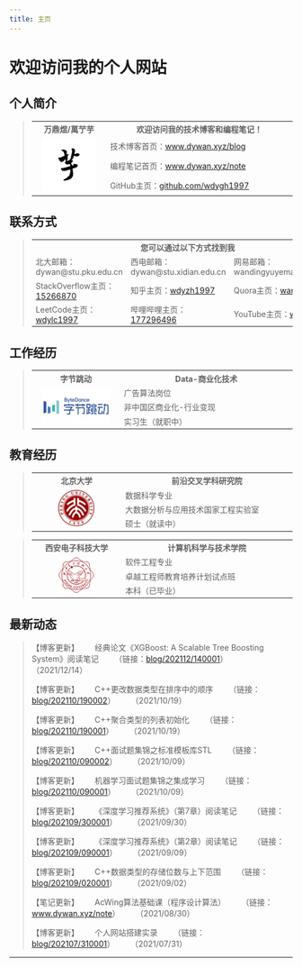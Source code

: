 ```yaml
---
title: 主页
---
```


# 欢迎访问我的个人网站

<script type="text/javascript" src="/include/head.js"></script>

## 个人简介

> <table>
>   <head>
> 		<tr>
> 			<th width="320">万鼎煜/萬艼芋</th>
> 			<th width="640">欢迎访问我的技术博客和编程笔记！</th>
> 		</tr>
> 	</head>
>   <body>
>       <tr>
>           <td rowspan="3" align="center"><img src="./pic/icon.jpg" width="96" height="96"></td>
>           <td>技术博客首页：<a href="https://www.dywan.xyz/blog">www.dywan.xyz/blog</a></td>
>       </tr>
>       <tr>
>           <td>编程笔记首页：<a href="https://www.dywan.xyz/note">www.dywan.xyz/note</a></td>
>       </tr>
>       <tr>
>           <td>GitHub主页：<a href="https://github.com/wdygh1997">github.com/wdygh1997</a></td>
>       </tr>
>   </body>
> </table>

## 联系方式

> <table>
>   <head>
> 		<tr>
> 			<th colspan="3" width="960">您可以通过以下方式找到我</th>
> 		</tr>
> 	</head>
>   <body>
>       <tr>
>           <td width="320">北大邮箱：dywan@stu.pku.edu.cn</td>
>           <td width="320">西电邮箱：dywan@stu.xidian.edu.cn</td>
>           <td width="320">网易邮箱：wandingyuyemail@163.com</td>
>       </tr>
>       <tr>
>           <td width="320">StackOverflow主页：<a href="https://stackoverflow.com/users/15266870">15266870</a></td>
>           <td width="320">知乎主页：<a href="https://www.zhihu.com/people/wdyzh1997">wdyzh1997</a></td>
>           <td width="320">Quora主页：<a href="https://www.quora.com/profile/Dingyu-Wan-3">wandingyu</a></td>
>       </tr>
>       <tr>
>           <td width="320">LeetCode主页：<a href="https://leetcode-cn.com/u/wdylc1997">wdylc1997</a></td>
>           <td width="320">哔哩哔哩主页：<a href="https://space.bilibili.com/177296496">177296496</a></td>
>           <td width="320">YouTube主页：<a href="https://www.youtube.com/channel/UCrCi12_HNe8GyvjY6fHw8Tg">wandingyu</a></td>
>       </tr>
>   </body>
> </table>

## 工作经历

> <table>
> 	<head>
> 		<tr>
> 			<th width="320">字节跳动</th>
> 			<th width="640">Data-商业化技术</th>
> 		</tr>
> 	</head>
> 	<body>
> 		<tr>
> 			<td rowspan="3" align="center"><img src="./pic/bytedance.jpeg" height="64"></td>
> 			<td>广告算法岗位</td>
> 		</tr>
> 		<tr>
> 			<td>非中国区商业化-行业变现</td>
> 		</tr>
> 		<tr>
> 			<td>实习生（就职中）</td>
> 		</tr>
> 	</body>
> </table>

## 教育经历

> <table>
> 	<head>
> 		<tr>
> 			<th width="320">北京大学</th>
> 			<th width="640">前沿交叉学科研究院</th>
> 		</tr>
> 	</head>
> 	<body>
> 		<tr>
> 			<td rowspan="3" align="center"><img src="./pic/pku.jpg" width="64" height="64"></td>
> 			<td>数据科学专业</td>
> 		</tr>
> 		<tr>
> 			<td>大数据分析与应用技术国家工程实验室</td>
> 		</tr>
> 		<tr>
> 			<td>硕士（就读中）</td>
> 		</tr>
> 	</body>
> </table>

> <table>
> 	<head>
> 		<tr>
> 			<th width="320">西安电子科技大学</th>
> 			<th width="640">计算机科学与技术学院</th>
> 		</tr>
> 	</head>
> 	<body>
> 		<tr>
> 			<td rowspan="3" align="center"><img src="./pic/xdu.jpg" width="64" height="64"></td>
> 			<td>软件工程专业</td>
> 		</tr>
> 		<tr>
> 			<td>卓越工程师教育培养计划试点班</td>
> 		</tr>
> 		<tr>
> 			<td>本科（已毕业）</td>
> 		</tr>
> 	</body>
> </table>

## 最新动态

> 【博客更新】&emsp;&emsp;经典论文《XGBoost: A Scalable Tree Boosting System》阅读笔记&emsp;&emsp;（链接：<a href="https://www.dywan.xyz/blog/202112/140001">blog/202112/140001</a>）&emsp;&emsp;（2021/12/14）
> 
> 【博客更新】&emsp;&emsp;C++更改数据类型在排序中的顺序&emsp;&emsp;（链接：<a href="https://www.dywan.xyz/blog/202110/190002">blog/202110/190002</a>）&emsp;&emsp;（2021/10/19）
> 
> 【博客更新】&emsp;&emsp;C++聚合类型的列表初始化&emsp;&emsp;（链接：<a href="https://www.dywan.xyz/blog/202110/190001">blog/202110/190001</a>）&emsp;&emsp;（2021/10/19）
> 
> 【博客更新】&emsp;&emsp;C++面试题集锦之标准模板库STL&emsp;&emsp;（链接：<a href="https://www.dywan.xyz/blog/202110/090002">blog/202110/090002</a>）&emsp;&emsp;（2021/10/09）
> 
> 【博客更新】&emsp;&emsp;机器学习面试题集锦之集成学习&emsp;&emsp;（链接：<a href="https://www.dywan.xyz/blog/202110/090001">blog/202110/090001</a>）&emsp;&emsp;（2021/10/09）
> 
> 【博客更新】&emsp;&emsp;《深度学习推荐系统》（第7章）阅读笔记&emsp;&emsp;（链接：<a href="https://www.dywan.xyz/blog/202109/300001">blog/202109/300001</a>）&emsp;&emsp;（2021/09/30）
> 
> 【博客更新】&emsp;&emsp;《深度学习推荐系统》（第2章）阅读笔记&emsp;&emsp;（链接：<a href="https://www.dywan.xyz/blog/202109/090001">blog/202109/090001</a>）&emsp;&emsp;（2021/09/09）
> 
> 【博客更新】&emsp;&emsp;C++数据类型的存储位数与上下范围&emsp;&emsp;（链接：<a href="https://www.dywan.xyz/blog/202109/020001">blog/202109/020001</a>）&emsp;&emsp;（2021/09/02）
> 
> 【笔记更新】&emsp;&emsp;AcWing算法基础课（程序设计算法）&emsp;&emsp;（链接：<a href="https://www.dywan.xyz/note">www.dywan.xyz/note</a>）&emsp;&emsp;（2021/08/30）
> 
> 【博客更新】&emsp;&emsp;个人网站搭建实录&emsp;&emsp;（链接：<a href="https://www.dywan.xyz/blog/202107/310001">blog/202107/310001</a>）&emsp;&emsp;（2021/07/31）

---

<script type="text/javascript" src="/include/tail.js"></script>
